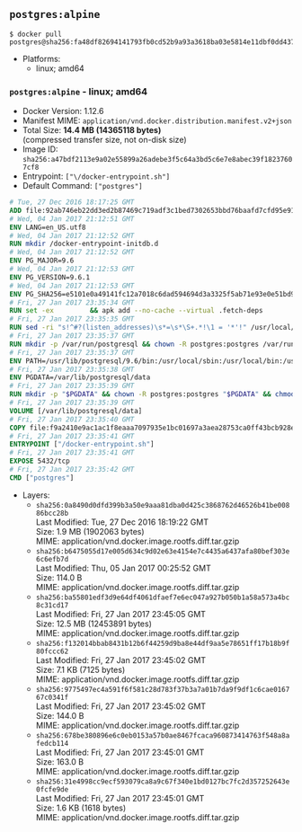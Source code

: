 ## `postgres:alpine`

```console
$ docker pull postgres@sha256:fa48df82694141793fb0cd52b9a93a3618ba03e5814e11dbf0dd43797f4d4cf7
```

-	Platforms:
	-	linux; amd64

### `postgres:alpine` - linux; amd64

-	Docker Version: 1.12.6
-	Manifest MIME: `application/vnd.docker.distribution.manifest.v2+json`
-	Total Size: **14.4 MB (14365118 bytes)**  
	(compressed transfer size, not on-disk size)
-	Image ID: `sha256:a47bdf2113e9a02e55899a26adebe3f5c64a3bd5c6e7e8abec39f18237607cf8`
-	Entrypoint: `["\/docker-entrypoint.sh"]`
-	Default Command: `["postgres"]`

```dockerfile
# Tue, 27 Dec 2016 18:17:25 GMT
ADD file:92ab746eb22dd3ed2b87469c719adf3c1bed7302653bbd76baafd7cfd95e911e in / 
# Wed, 04 Jan 2017 21:12:51 GMT
ENV LANG=en_US.utf8
# Wed, 04 Jan 2017 21:12:52 GMT
RUN mkdir /docker-entrypoint-initdb.d
# Wed, 04 Jan 2017 21:12:52 GMT
ENV PG_MAJOR=9.6
# Wed, 04 Jan 2017 21:12:53 GMT
ENV PG_VERSION=9.6.1
# Wed, 04 Jan 2017 21:12:53 GMT
ENV PG_SHA256=e5101e0a49141fc12a7018c6dad594694d3a3325f5ab71e93e0e51bd94e51fcd
# Fri, 27 Jan 2017 23:35:34 GMT
RUN set -ex 		&& apk add --no-cache --virtual .fetch-deps 		ca-certificates 		openssl 		tar 		&& wget -O postgresql.tar.bz2 "https://ftp.postgresql.org/pub/source/v$PG_VERSION/postgresql-$PG_VERSION.tar.bz2" 	&& echo "$PG_SHA256 *postgresql.tar.bz2" | sha256sum -c - 	&& mkdir -p /usr/src/postgresql 	&& tar 		--extract 		--file postgresql.tar.bz2 		--directory /usr/src/postgresql 		--strip-components 1 	&& rm postgresql.tar.bz2 		&& apk add --no-cache --virtual .build-deps 		bison 		flex 		gcc 		libc-dev 		libedit-dev 		libxml2-dev 		libxslt-dev 		make 		openssl-dev 		perl 		util-linux-dev 		zlib-dev 		&& cd /usr/src/postgresql 	&& awk '$1 == "#define" && $2 == "DEFAULT_PGSOCKET_DIR" && $3 == "\"/tmp\"" { $3 = "\"/var/run/postgresql\""; print; next } { print }' src/include/pg_config_manual.h > src/include/pg_config_manual.h.new 	&& grep '/var/run/postgresql' src/include/pg_config_manual.h.new 	&& mv src/include/pg_config_manual.h.new src/include/pg_config_manual.h 	&& ./configure 		--enable-integer-datetimes 		--enable-thread-safety 		--enable-tap-tests 		--disable-rpath 		--with-uuid=e2fs 		--with-gnu-ld 		--with-pgport=5432 		--with-system-tzdata=/usr/share/zoneinfo 		--prefix=/usr/local 				--with-openssl 		--with-libxml 		--with-libxslt 	&& make -j "$(getconf _NPROCESSORS_ONLN)" world 	&& make install-world 	&& make -C contrib install 		&& runDeps="$( 		scanelf --needed --nobanner --recursive /usr/local 			| awk '{ gsub(/,/, "\nso:", $2); print "so:" $2 }' 			| sort -u 			| xargs -r apk info --installed 			| sort -u 	)" 	&& apk add --no-cache --virtual .postgresql-rundeps 		$runDeps 		bash 		su-exec 		tzdata 	&& apk del .fetch-deps .build-deps 	&& cd / 	&& rm -rf 		/usr/src/postgresql 		/usr/local/share/doc 		/usr/local/share/man 	&& find /usr/local -name '*.a' -delete
# Fri, 27 Jan 2017 23:35:35 GMT
RUN sed -ri "s!^#?(listen_addresses)\s*=\s*\S+.*!\1 = '*'!" /usr/local/share/postgresql/postgresql.conf.sample
# Fri, 27 Jan 2017 23:35:37 GMT
RUN mkdir -p /var/run/postgresql && chown -R postgres:postgres /var/run/postgresql && chmod g+s /var/run/postgresql
# Fri, 27 Jan 2017 23:35:37 GMT
ENV PATH=/usr/lib/postgresql/9.6/bin:/usr/local/sbin:/usr/local/bin:/usr/sbin:/usr/bin:/sbin:/bin
# Fri, 27 Jan 2017 23:35:38 GMT
ENV PGDATA=/var/lib/postgresql/data
# Fri, 27 Jan 2017 23:35:39 GMT
RUN mkdir -p "$PGDATA" && chown -R postgres:postgres "$PGDATA" && chmod 777 "$PGDATA" # this 777 will be replaced by 700 at runtime (allows semi-arbitrary "--user" values)
# Fri, 27 Jan 2017 23:35:39 GMT
VOLUME [/var/lib/postgresql/data]
# Fri, 27 Jan 2017 23:35:40 GMT
COPY file:f9a2410e9ac1ac1f8eaaa7097935e1bc01697a3aea28753ca0ff43bcb928e743 in / 
# Fri, 27 Jan 2017 23:35:41 GMT
ENTRYPOINT ["/docker-entrypoint.sh"]
# Fri, 27 Jan 2017 23:35:41 GMT
EXPOSE 5432/tcp
# Fri, 27 Jan 2017 23:35:42 GMT
CMD ["postgres"]
```

-	Layers:
	-	`sha256:0a8490d0dfd399b3a50e9aaa81dba0d425c3868762d46526b41be00886bcc28b`  
		Last Modified: Tue, 27 Dec 2016 18:19:22 GMT  
		Size: 1.9 MB (1902063 bytes)  
		MIME: application/vnd.docker.image.rootfs.diff.tar.gzip
	-	`sha256:b6475055d17e005d634c9d02e63e4154e7c4435a6437afa80bef303e6c6efb7d`  
		Last Modified: Thu, 05 Jan 2017 00:25:52 GMT  
		Size: 114.0 B  
		MIME: application/vnd.docker.image.rootfs.diff.tar.gzip
	-	`sha256:ba55801edf3d9e64df4061dfaef7e6ec047a927b050b1a58a573a4bc8c31cd17`  
		Last Modified: Fri, 27 Jan 2017 23:45:05 GMT  
		Size: 12.5 MB (12453891 bytes)  
		MIME: application/vnd.docker.image.rootfs.diff.tar.gzip
	-	`sha256:f132014bbab8431b12b6f44259d9ba8e44df9aa5e78651ff17b18b9f80fccc62`  
		Last Modified: Fri, 27 Jan 2017 23:45:02 GMT  
		Size: 7.1 KB (7125 bytes)  
		MIME: application/vnd.docker.image.rootfs.diff.tar.gzip
	-	`sha256:9775497ec4a591f6f581c28d783f37b3a7a01b7da9f9df1c6cae016767c0341f`  
		Last Modified: Fri, 27 Jan 2017 23:45:02 GMT  
		Size: 144.0 B  
		MIME: application/vnd.docker.image.rootfs.diff.tar.gzip
	-	`sha256:678be380896e6c0eb0153a57b0ae8467fcaca960873414763f548a8afedcb114`  
		Last Modified: Fri, 27 Jan 2017 23:45:01 GMT  
		Size: 163.0 B  
		MIME: application/vnd.docker.image.rootfs.diff.tar.gzip
	-	`sha256:31e4998cc9ecf593079ca8a9c67f340e1bd0127bc7fc2d357252643e0fcfe9de`  
		Last Modified: Fri, 27 Jan 2017 23:45:01 GMT  
		Size: 1.6 KB (1618 bytes)  
		MIME: application/vnd.docker.image.rootfs.diff.tar.gzip
